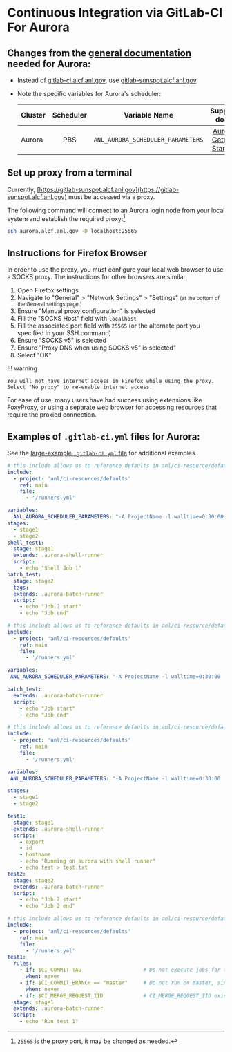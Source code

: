 # Continuous Integration via GitLab-CI For Aurora

## Changes from the [general documentation](https://docs.alcf.anl.gov/services/gitlab-ci/) needed for Aurora:

- Instead of [gitlab-ci.alcf.anl.gov](https://gitlab-ci.alcf.anl.gov), use [gitlab-sunspot.alcf.anl.gov](https://gitlab-sunspot.alcf.anl.gov).
- Note the specific variables for Aurora's scheduler:

  | Cluster | Scheduler | Variable Name | Support docs |
  |:--------|:---------:|:-------------:|:------------:|
  | Aurora | PBS       | `ANL_AURORA_SCHEDULER_PARAMETERS`  | [Aurora Getting Started](../getting-started-on-aurora.md) |

## Set up proxy from a terminal

Currently, [https://gitlab-sunspot.alcf.anl.gov](https://gitlab-sunspot.alcf.anl.gov) must be accessed via a proxy.

The following command will connect to an Aurora login node from your local system and establish the required proxy:[^1]
```bash linenums="1"
ssh aurora.alcf.anl.gov -D localhost:25565
```

## Instructions for Firefox Browser

In order to use the proxy, you must configure your local web browser to use a SOCKS proxy. The instructions for other browsers are similar.

1. Open Firefox settings
2. Navigate to "General" > "Network Settings" > "Settings" 
    <small>(at the bottom of the General settings page.)</small>
3. Ensure "Manual proxy configuration" is selected
4. Fill the "SOCKS Host" field with `localhost`
5. Fill the associated port field with `25565` (or the alternate port you specified in your SSH command)
6. Ensure "SOCKS v5" is selected
7. Ensure "Proxy DNS when using SOCKS v5" is selected"
8. Select "OK"

!!! warning 

	You will not have internet access in Firefox while using the proxy. Select "No proxy" to re-enable internet access.

For ease of use, many users have had success using extensions like FoxyProxy, or using a separate web browser for accessing resources that require the proxied connection.

## Examples of `.gitlab-ci.yml` files for Aurora:

See the [large-example `.gitlab-ci.yml` file](https://gitlab-sunspot.alcf.anl.gov/anl/ci-resources/examples/large-example/-/blob/master/.gitlab-ci.yml) for additional examples.

```yaml linenums="1" title="Generic example for an Aurora project"
# this include allows us to reference defaults in anl/ci-resource/defaults
include:
  - project: 'anl/ci-resources/defaults'
    ref: main
    file:
      - '/runners.yml'

variables:
  ANL_AURORA_SCHEDULER_PARAMETERS: "-A ProjectName -l walltime=0:30:00  -q AuroraQueueName"
stages:
  - stage1
  - stage2
shell_test1:
  stage: stage1
  extends: .aurora-shell-runner
  script:
    - echo "Shell Job 1"
batch_test:
  stage: stage2
  tags:
  extends: .aurora-batch-runner
  script:
    - echo "Job 2 start"
    - echo "Job end"
```

```yaml linenums="1" title="Example: Running a batch job on the Aurora HPC"
# this include allows us to reference defaults in anl/ci-resource/defaults
include:
  - project: 'anl/ci-resources/defaults'
    ref: main
    file:
      - '/runners.yml'

variables:
 ANL_AURORA_SCHEDULER_PARAMETERS: "-A ProjectName -l walltime=0:30:00  -q AuroraQueueName"

batch_test:
  extends: .aurora-batch-runner
  script:
    - echo "Job start"
    - echo "Job end"
```

```yaml linenums="1" title="Example: Aurora pipeline with custom stages"
# this include allows us to reference defaults in anl/ci-resource/defaults
include:
  - project: 'anl/ci-resources/defaults'
    ref: main
    file:
      - '/runners.yml'

variables:
 ANL_AURORA_SCHEDULER_PARAMETERS: "-A ProjectName -l walltime=0:30:00  -q AuroraQueueName"

stages:
  - stage1
  - stage2

test1:
  stage: stage1
  extends: .aurora-shell-runner
  script:
    - export
    - id
    - hostname
    - echo "Running on aurora with shell runner" 
    - echo test > test.txt
test2:
  stage: stage2
  extends: .aurora-batch-runner
  script:
    - echo "Job 2 start"
    - echo "Job 2 end"
```

```yaml linenums="1" title="Example: GitLab job designed to only run on merge requests"
# this include allows us to reference defaults in anl/ci-resource/defaults
include:
  - project: 'anl/ci-resources/defaults'
    ref: main
    file:
      - '/runners.yml'
test1:
  rules:
    - if: $CI_COMMIT_TAG                    # Do not execute jobs for tag context
      when: never
    - if: $CI_COMMIT_BRANCH == "master"     # Do not run on master, since will run on the merge request just prior
      when: never
    - if: $CI_MERGE_REQUEST_IID             # CI_MERGE_REQUEST_IID exists, so run job
  stage: stage1
  extends: .aurora-batch-runner
  script:
    - echo "Run test 1"
```

[^1]: `25565` is the proxy port, it may be changed as needed.
